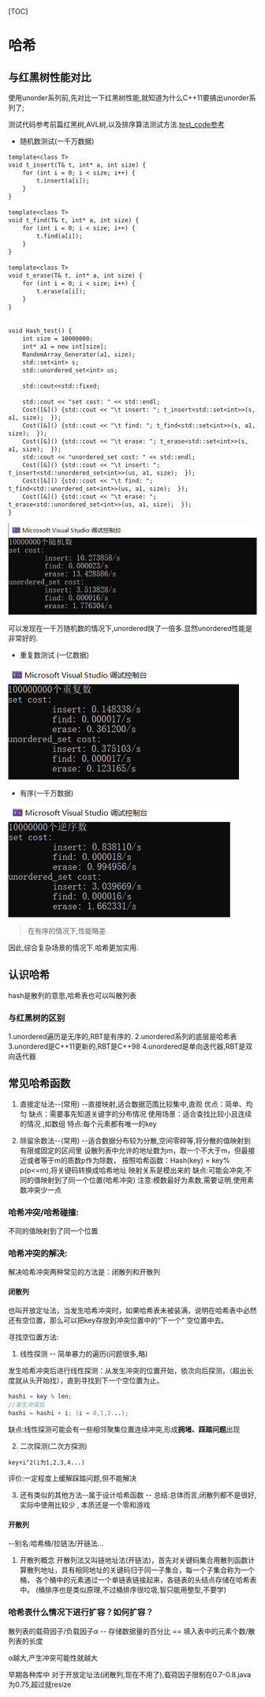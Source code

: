 [TOC]

# 哈希



## 与红黑树性能对比

使用unorder系列前,先对比一下红黑树性能,就知道为什么C++11要搞出unorder系列了;

测试代码参考前篇红黑树,AVL树,以及排序算法测试方法.[test_code参考]( https://www.cnblogs.com/DSCL-ing/p/18365072)

- 随机数测试(一千万数据)

```
template<class T>
void t_insert(T& t, int* a, int size) {
    for (int i = 0; i < size; i++) {
        t.insert(a[i]);
    }
}

template<class T>
void t_find(T& t, int* a, int size) {
    for (int i = 0; i < size; i++) {
        t.find(a[i]);
    }
}

template<class T>
void t_erase(T& t, int* a, int size) {
    for (int i = 0; i < size; i++) {
        t.erase(a[i]);
    }
}


void Hash_test() {
    int size = 10000000;
    int* a1 = new int[size];
    RandomArray_Generator(a1, size);
    std::set<int> s;
    std::unordered_set<int> us;

    std::cout<<std::fixed;

    std::cout << "set cost: " << std::endl;
    Cost([&]() {std::cout << "\t insert: "; t_insert<std::set<int>>(s, a1, size);  });
    Cost([&]() {std::cout << "\t find: "; t_find<std::set<int>>(s, a1, size);  });
    Cost([&]() {std::cout << "\t erase: "; t_erase<std::set<int>>(s, a1, size);  });
    std::cout << "unordered_set cost: " << std::endl;
    Cost([&]() {std::cout << "\t insert: "; t_insert<std::unordered_set<int>>(us, a1, size);  });
    Cost([&]() {std::cout << "\t find: "; t_find<std::unordered_set<int>>(us, a1, size);  });
    Cost([&]() {std::cout << "\t erase: "; t_erase<std::unordered_set<int>>(us, a1, size);  });
}
```

![image-20240914164622845](STL%20%E5%93%88%E5%B8%8C%20unordered%E7%B3%BB%E5%88%97%E5%85%B3%E8%81%94%E5%BC%8F%E5%AE%B9%E5%99%A8.assets/image-20240914164622845.png)

可以发现在一千万随机数的情况下,unordered快了一倍多.显然unordered性能是非常好的.

- 重复数测试 (一亿数据)

![image-20240914165201731](STL%20%E5%93%88%E5%B8%8C%20unordered%E7%B3%BB%E5%88%97%E5%85%B3%E8%81%94%E5%BC%8F%E5%AE%B9%E5%99%A8.assets/image-20240914165201731.png)

- 有序(一千万数据)

![image-20240914165317351](STL%20%E5%93%88%E5%B8%8C%20unordered%E7%B3%BB%E5%88%97%E5%85%B3%E8%81%94%E5%BC%8F%E5%AE%B9%E5%99%A8.assets/image-20240914165317351.png)

> 在有序的情况下,性能略差.



因此,综合复杂场景的情况下.哈希更加实用.



## 认识哈希

hash是散列的意思,哈希表也可以叫散列表



### 与红黑树的区别

1.unordered遍历是无序的,RBT是有序的.
2.unordered系列的底层是哈希表
3.unordered是C++11更新的,RBT是C++98
4.unordered是单向迭代器,RBT是双向迭代器





## 常见哈希函数

  1. 直接定址法--(常用) --直接映射,适合数据范围比较集中,直观
     优点：简单、均匀
      缺点：需要事先知道关键字的分布情况
      使用场景：适合查找比较小且连续的情况 ,如数组
      特点:每个元素都有唯一的key

  2. 除留余数法--(常用) --适合数据分布较为分散,空间零碎等,将分散的值映射到有限或固定的区间里
     设散列表中允许的地址数为m，取一个不大于m，但最接近或者等于m的质数p作为除数，
      按照哈希函数：Hash(key) = key% p(p<=m),将关键码转换成哈希地址
      映射关系是模出来的
      缺点:可能会冲突,不同的值映射到了同一个位置(哈希冲突)
      注意:模数最好为素数,需要证明,使用素数冲突少一点



### 哈希冲突/哈希碰撞:

不同的值映射到了同一个位置

### 哈希冲突的解决:

   解决哈希冲突两种常见的方法是：闭散列和开散列

#### 闭散列

也叫开放定址法，当发生哈希冲突时，如果哈希表未被装满，说明在哈希表中必然还有空位置，那么可以把key存放到冲突位置中的“下一个” 空位置中去。

寻找空位置方法:

1. 线性探测 -- 简单暴力的遍历(问题很多,略)

  发生哈希冲突后进行线性探测：从发生冲突的位置开始，依次向后探测，（超出长度就从头开始找），直到寻找到下一个空位置为止。

```c
hashi = key % len;
//发生冲突后
hashi = hashi + i; (i = 0,1,2...);
```

  缺点:线性探测可能会有一些相邻聚集位置连续冲突,形成**拥堵、踩踏问题**出现

2. 二次探测(二次方探测)

 ` key+i^2(i为1,2,3,4...) `

  评价:一定程度上缓解踩踏问题,但不能解决

3. 还有类似的其他方法--属于设计哈希函数 --
   总结:总体而言,闭散列都不是很好,实际中使用比较少 , 本质还是一个零和游戏

#### 开散列

 --别名:哈希桶/拉链法/开链法...

 1. 开散列概念
 开散列法又叫链地址法(开链法)，首先对关键码集合用散列函数计算散列地址，具有相同地址的关键码归于同一子集合，每一个子集合称为一个桶，
  各个桶中的元素通过一个单链表链接起来，各链表的头结点存储在哈希表中。
  (桶排序也是类似原理,不过桶排序很垃圾,智只能用整型,不要学)



### 哈希表什么情况下进行扩容？如何扩容？

散列表的载荷因子/负载因子α -- 存储数据量的百分比 == 填入表中的元素个数/散列表的长度

 α越大,产生冲突可能性就越大

 早期各种库中
 对于开放定址法(闭散列,现在不用了),载荷因子限制在0.7-0.8.java为0.75,超过就resize





